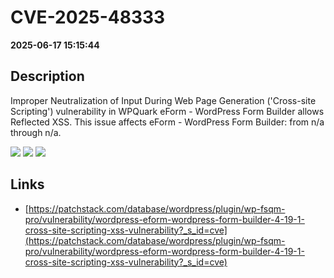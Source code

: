 # CVE-2025-48333

**2025-06-17 15:15:44**

## Description
Improper Neutralization of Input During Web Page Generation ('Cross-site Scripting') vulnerability in WPQuark eForm - WordPress Form Builder allows Reflected XSS. This issue affects eForm - WordPress Form Builder: from n/a through n/a.

![](https://img.shields.io/static/v1?label=Score&message=7.1&color=red)
![](https://img.shields.io/static/v1?label=Severity&message=HIGH&color=red)
![](https://img.shields.io/static/v1?label=CWE&message=XSS&color=green)

## Links
- [https://patchstack.com/database/wordpress/plugin/wp-fsqm-pro/vulnerability/wordpress-eform-wordpress-form-builder-4-19-1-cross-site-scripting-xss-vulnerability?_s_id=cve](https://patchstack.com/database/wordpress/plugin/wp-fsqm-pro/vulnerability/wordpress-eform-wordpress-form-builder-4-19-1-cross-site-scripting-xss-vulnerability?_s_id=cve)
